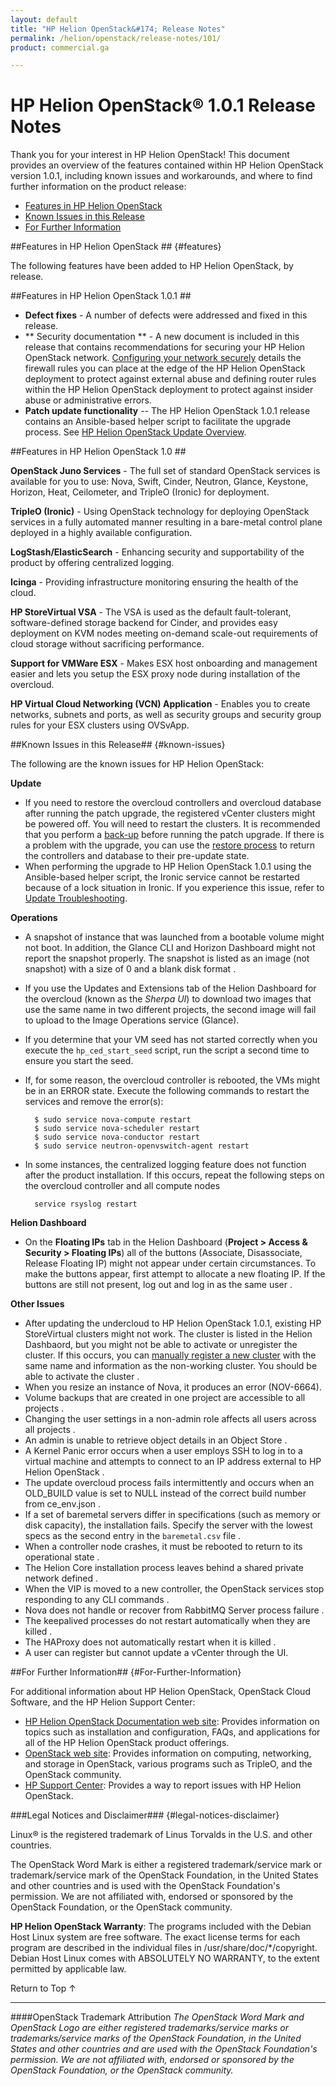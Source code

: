 ```yaml
---
layout: default
title: "HP Helion OpenStack&#174; Release Notes"
permalink: /helion/openstack/release-notes/101/
product: commercial.ga

---
```

<!--UNDER REVISION-->


<script>

function PageRefresh {
onLoad="window.refresh"
}

PageRefresh();

</script>
<!--
<p style="font-size: small;"> <a href="/helion/openstack/">&#9664; PREV | <a href="/helion/openstack/">&#9650; UP</a> | <a href="/helion/openstack/faq/">NEXT &#9654; </a></p>
-->
# HP Helion OpenStack&reg; 1.0.1 Release Notes

Thank you for your interest in HP Helion OpenStack! This document provides an overview of the features contained within HP Helion OpenStack version 1.0.1, including known issues and workarounds, and where to find further information on the product release:

* [Features in HP Helion OpenStack](#features) 
* [Known Issues in this Release](#known-issues)
* [For Further Information](#For-Further-Information) 

##Features in HP Helion OpenStack ## {#features}

The following features have been added to HP Helion OpenStack, by release.

##Features in HP Helion OpenStack 1.0.1 ##

* **Defect fixes** - A number of defects were addressed and fixed in this release.
* ** Security documentation ** - A new document is included in this release that contains recommendations for securing your HP Helion OpenStack network. [Configuring your network securely](/helion/openstack/install/security/) details the firewall rules you can place at the edge of the HP Helion OpenStack deployment to protect against external abuse and defining router rules within the HP Helion OpenStack deployment to protect against insider abuse or administrative errors.
* **Patch update functionality** -- The HP Helion OpenStack 1.0.1 release contains an Ansible-based helper script to facilitate the upgrade process. See [HP Helion OpenStack Update Overview](/helion/openstack/update/overview/101/).

##Features in HP Helion OpenStack 1.0 ##

**OpenStack Juno Services** - The full set of standard OpenStack services is available for you to use: Nova, Swift, Cinder, Neutron, Glance, Keystone, Horizon, Heat, Ceilometer, and TripleO (Ironic) for deployment.

**TripleO (Ironic)** - Using OpenStack technology for deploying OpenStack services in a fully automated manner resulting in a bare-metal control plane deployed in a highly available configuration.

**LogStash/ElasticSearch** - Enhancing security and supportability of the product by offering centralized logging.

**Icinga** - Providing infrastructure monitoring ensuring the health of the cloud. 

**HP StoreVirtual VSA** - The VSA is used as the default fault-tolerant, software-defined storage backend for Cinder, and provides easy deployment on KVM nodes meeting on-demand scale-out requirements of cloud storage without sacrificing performance.

**Support for VMWare ESX** - Makes ESX host onboarding and management easier and lets you setup the ESX proxy node during installation of the overcloud. 

**HP Virtual Cloud Networking (VCN) Application** - Enables you to create networks, subnets and ports, as well as security groups and security group rules for your ESX clusters using OVSvApp.

##Known Issues in this Release## {#known-issues}

The following are the known issues for HP Helion OpenStack:

**Update**

* If you need to restore the overcloud controllers and overcloud database after running the patch upgrade, the registered vCenter clusters might be powered off. You will need to restart the clusters. It is recommended that you perform a [back-up](/helion/openstack/backup.restore/) before running the patch upgrade. If there is a problem with the upgrade, you can use the [restore process](/helion/openstack/backup.restore/) to return the controllers and database to their pre-update state. 
* When performing the upgrade to HP Helion OpenStack 1.0.1 using the Ansible-based helper script, the Ironic service cannot be restarted because of a lock situation in Ironic. If you experience this issue, refer to [Update Troubleshooting](/helion/openstack/update/troubleshooting/101/#ansible). <!-- CORE 2043 -->


**Operations**

* A snapshot of instance that was launched from a bootable volume might not boot. In addition, the Glance CLI and Horizon Dashboard might not report the snapshot properly. The snapshot is listed as an image (not snapshot) with a size of 0 and a blank disk format <!-- (GLAN-1706) -->.
* If you use the Updates and Extensions tab of the Helion Dashboard for the overcloud (known as the *Sherpa UI*) to download two images that use the same name in two different projects, the second image will fail to upload to the Image Operations service (Glance). <!-- (CODN-24) -->
* If you determine that your VM seed has not started correctly when you execute the `hp_ced_start_seed` script, run the script a second time to ensure you start the seed.
* If, for some reason, the overcloud controller is rebooted, the VMs might be in an ERROR state. Execute the following commands to restart the services and remove the error(s):
  
		$ sudo service nova-compute restart
		$ sudo service nova-scheduler restart
		$ sudo service nova-conductor restart
		$ sudo service neutron-openvswitch-agent restart

* In some instances, the centralized logging feature does not function after the  product installation. If this occurs, repeat the following steps on the overcloud controller and all compute nodes

        service rsyslog restart
        

**Helion Dashboard**

* On the **Floating IPs** tab in the Helion Dashboard (**Project > Access & Security > Floating IPs**) all of the buttons (Associate, Disassociate, Release Floating IP) might not appear under certain circumstances. To make the buttons appear, first attempt to allocate a new floating IP. If the buttons are still not present, log out and log in as the same user <!--(HORI-3110) -->.

**Other Issues**

* After updating the undercloud to HP Helion OpenStack 1.0.1, existing HP StoreVirtual clusters might not work. The cluster is listed in the Helion Dashbaord, but you might not be able to activate or unregister the cluster. If this occurs, you can [manually register a new cluster](/helion/openstack/undercloud/storage/storevirtual/#register-cluster) with the same name and information as the non-working cluster. You should be able to activate the cluster <!-- (ANSUPDATE-155) -->.
* When you resize an instance of Nova, it produces an error (NOV-6664). 
* Volume backups that are created in one project are accessible to all projects <!-- (HORI-3009) -->.
* Changing the user settings in a non-admin role affects all users across all projects <!-- (HORI-2934) -->.
* An admin is unable to retrieve object details in an Object Store <!-- (HORI-2930) -->.
* A Kernel Panic error occurs when a user employs SSH to log in to a virtual machine and attempts to connect to an IP address external to HP Helion OpenStack <!-- (EE-21) -->.
* The update overcloud process fails intermittently and occurs when an OLD_BUILD value is set to NULL instead of the correct build number from ce_env.json <!-- (CORE-1697) -->.
* If a set of baremetal servers differ in specifications (such as memory or disk capacity), the installation fails. Specify the server with the lowest specs as the second entry in the `baremetal.csv` file <!-- (CORE-1409) -->.
* When a controller node crashes, it must be rebooted to return to its operational state <!-- (CORE-1387) -->.
* The Helion Core installation process leaves behind a shared private network defined <!-- (CORE-586) -->.
* When the VIP is moved to a new controller, the OpenStack services stop responding to any CLI commands <!-- (CORE-1716) -->.
* Nova does not handle or recover from RabbitMQ Server process failure <!-- (CORE-1559) -->.
* The keepalived processes do not restart automatically when they are killed <!-- (CORE-972) -->.
* The HAProxy does not automatically restart when it is killed <!-- (CORE-943) -->.
* A user can register but cannot update a vCenter through the UI. 


##For Further Information## {#For-Further-Information}

For additional information about HP Helion OpenStack, OpenStack Cloud Software, and the HP Helion Support Center:

* [HP Helion OpenStack Documentation web site](/helion/openstack/): Provides information on topics such as installation and configuration, FAQs, and applications for all of the HP Helion OpenStack product offerings.
* [OpenStack web site](http://www.openstack.org/): Provides information on computing, networking, and storage in OpenStack, various programs such as TripleO, and the OpenStack community.
* [HP Support Center](http://us-support.external.hp.com/portal/site/hpsc/public): Provides a way to report issues with HP Helion OpenStack.


###Legal Notices and Disclaimer### {#legal-notices-disclaimer}

<!--See the [HP Helion OpenStack Open Source and Third-Party Software License Agreements](/helion/openstack/commercial-3rd-party-license-agreements/).-->

Linux&reg; is the registered trademark of Linus Torvalds in the U.S. and other countries.

The OpenStack Word Mark is either a registered trademark/service mark or trademark/service mark of the OpenStack Foundation, in the United States and other countries and is used with the OpenStack Foundation's permission. We are not affiliated with, endorsed or sponsored by the OpenStack Foundation, or the OpenStack community.

**HP Helion OpenStack Warranty**: 
The programs included with the Debian Host Linux system are free software. The exact license terms for each program are described in the individual files in /usr/share/doc/*/copyright. Debian Host Linux comes with ABSOLUTELY NO WARRANTY, to the extent permitted by applicable law.

<a href="#top" style="padding:14px 0px 14px 0px; text-decoration: none;"> Return to Top &#8593; </a>

----
####OpenStack Trademark Attribution
*The OpenStack Word Mark and OpenStack Logo are either registered trademarks/service marks or trademarks/service marks of the OpenStack Foundation, in the United States and other countries and are used with the OpenStack Foundation's permission. We are not affiliated with, endorsed or sponsored by the OpenStack Foundation, or the OpenStack community.*